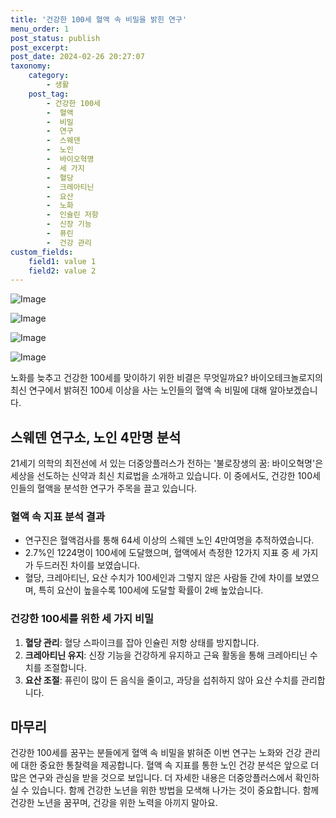 ```yaml
---
title: '건강한 100세 혈액 속 비밀을 밝힌 연구'
menu_order: 1
post_status: publish
post_excerpt: 
post_date: 2024-02-26 20:27:07
taxonomy:
    category:
        - 생활
    post_tag:
        - 건강한 100세
        -  혈액
        -  비밀
        -  연구
        -  스웨덴
        -  노인
        -  바이오혁명
        -  세 가지
        -  혈당
        -  크레아티닌
        -  요산
        -  노화
        -  인슐린 저항
        -  신장 기능
        -  퓨린
        -  건강 관리
custom_fields:
    field1: value 1
    field2: value 2
---
```


![Image](https://imgnews.pstatic.net/image/025/2024/02/25/0003343485_001_20240226060412185.jpg?type=w647)

![Image](https://imgnews.pstatic.net/image/025/2024/02/25/0003343485_002_20240226060412215.jpg?type=w647)

![Image](https://imgnews.pstatic.net/image/025/2024/02/25/0003343485_003_20240226060412255.jpg?type=w647)

![Image](https://imgnews.pstatic.net/image/025/2024/02/25/0003343485_004_20240226060412958.jpg?type=w647)

노화를 늦추고 건강한 100세를 맞이하기 위한 비결은 무엇일까요? 바이오테크놀로지의 최신 연구에서 밝혀진 100세 이상을 사는 노인들의 혈액 속 비밀에 대해 알아보겠습니다.
## 스웨덴 연구소, 노인 4만명 분석
21세기 의학의 최전선에 서 있는 더중앙플러스가 전하는 '불로장생의 꿈: 바이오혁명'은 세상을 선도하는 신약과 최신 치료법을 소개하고 있습니다. 이 중에서도, 건강한 100세인들의 혈액을 분석한 연구가 주목을 끌고 있습니다. 
### 혈액 속 지표 분석 결과
- 연구진은 혈액검사를 통해 64세 이상의 스웨덴 노인 4만여명을 추적하였습니다.
- 2.7%인 1224명이 100세에 도달했으며, 혈액에서 측정한 12가지 지표 중 세 가지가 두드러진 차이를 보였습니다.
- 혈당, 크레아티닌, 요산 수치가 100세인과 그렇지 않은 사람들 간에 차이를 보였으며, 특히 요산이 높을수록 100세에 도달할 확률이 2배 높았습니다.
### 건강한 100세를 위한 세 가지 비밀
1. **혈당 관리**: 혈당 스파이크를 잡아 인슐린 저항 상태를 방지합니다.
2. **크레아티닌 유지**: 신장 기능을 건강하게 유지하고 근육 활동을 통해 크레아티닌 수치를 조절합니다.
3. **요산 조절**: 퓨린이 많이 든 음식을 줄이고, 과당을 섭취하지 않아 요산 수치를 관리합니다.
## 마무리
건강한 100세를 꿈꾸는 분들에게 혈액 속 비밀을 밝혀준 이번 연구는 노화와 건강 관리에 대한 중요한 통찰력을 제공합니다. 혈액 속 지표를 통한 노인 건강 분석은 앞으로 더 많은 연구와 관심을 받을 것으로 보입니다. 더 자세한 내용은 더중앙플러스에서 확인하실 수 있습니다. 함께 건강한 노년을 위한 방법을 모색해 나가는 것이 중요합니다. 함께 건강한 노년을 꿈꾸며, 건강을 위한 노력을 아끼지 말아요.
